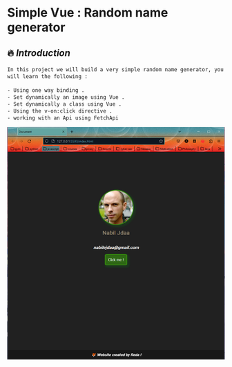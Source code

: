 
# Simple Vue : Random name generator 

##  🔥 _Introduction_

    In this project we will build a very simple random name generator, you will learn the following : 

    - Using one way binding .
    - Set dynamically an image using Vue .
    - Set dynamically a class using Vue .
    - Using the v-on:click directive .
    - working with an Api using FetchApi

![Screenshot of the UI](/images/capture.png) 
